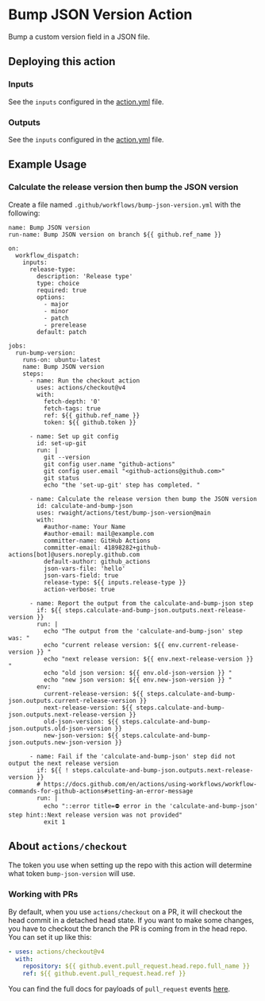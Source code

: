 # Bump JSON Version Action

Bump a custom version field in a JSON file.

## Deploying this action

### Inputs

See the `inputs` configured in the [action.yml](action.yml) file.

### Outputs

See the `inputs` configured in the [action.yml](action.yml) file.


## Example Usage


### Calculate the release version then bump the JSON version

Create a file named `.github/workflows/bump-json-version.yml` with the following:
```
name: Bump JSON version
run-name: Bump JSON version on branch ${{ github.ref_name }}

on:
  workflow_dispatch:
    inputs:
      release-type:
        description: 'Release type'
        type: choice
        required: true
        options:
          - major
          - minor
          - patch
          - prerelease
        default: patch

jobs:
  run-bump-version:
    runs-on: ubuntu-latest
    name: Bump JSON version
    steps:
      - name: Run the checkout action
        uses: actions/checkout@v4
        with:
          fetch-depth: '0'
          fetch-tags: true
          ref: ${{ github.ref_name }}
          token: ${{ github.token }}

      - name: Set up git config
        id: set-up-git
        run: |
          git --version
          git config user.name "github-actions"
          git config user.email "<github-actions@github.com>"
          git status
          echo "the 'set-up-git' step has completed. "

      - name: Calculate the release version then bump the JSON version
        id: calculate-and-bump-json
        uses: rwaight/actions/test/bump-json-version@main
        with:
          #author-name: Your Name
          #author-email: mail@example.com
          committer-name: GitHub Actions
          committer-email: 41898282+github-actions[bot]@users.noreply.github.com
          default-author: github_actions
          json-vars-file: 'hello'
          json-vars-field: true
          release-type: ${{ inputs.release-type }}
          action-verbose: true

      - name: Report the output from the calculate-and-bump-json step
        if: ${{ steps.calculate-and-bump-json.outputs.next-release-version }}
        run: |
          echo "The output from the 'calculate-and-bump-json' step was: "
          echo "current release version: ${{ env.current-release-version }} "
          echo "next release version: ${{ env.next-release-version }} "
          echo "old json version: ${{ env.old-json-version }} "
          echo "new json version: ${{ env.new-json-version }} "
        env:
          current-release-version: ${{ steps.calculate-and-bump-json.outputs.current-release-version }}
          next-release-version: ${{ steps.calculate-and-bump-json.outputs.next-release-version }}
          old-json-version: ${{ steps.calculate-and-bump-json.outputs.old-json-version }}
          new-json-version: ${{ steps.calculate-and-bump-json.outputs.new-json-version }}

      - name: Fail if the 'calculate-and-bump-json' step did not output the next release version
        if: ${{ ! steps.calculate-and-bump-json.outputs.next-release-version }}
        # https://docs.github.com/en/actions/using-workflows/workflow-commands-for-github-actions#setting-an-error-message
        run: |
          echo "::error title=⛔ error in the 'calculate-and-bump-json' step hint::Next release version was not provided"
          exit 1

```

## About `actions/checkout`

The token you use when setting up the repo with this action will determine what token `bump-json-version` will use.  

### Working with PRs

By default, when you use `actions/checkout` on a PR, it will checkout the head commit in a detached head state.
If you want to make some changes, you have to checkout the branch the PR is coming from in the head repo.  
You can set it up like this:

```yaml
- uses: actions/checkout@v4
  with:
    repository: ${{ github.event.pull_request.head.repo.full_name }}
    ref: ${{ github.event.pull_request.head.ref }}
```

You can find the full docs for payloads of `pull_request` events [here](https://docs.github.com/en/developers/webhooks-and-events/webhooks/webhook-events-and-payloads#webhook-payload-example-32).

